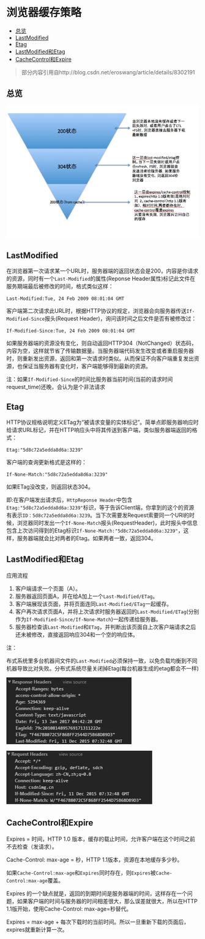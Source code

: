 # 浏览器缓存策略

- [总览](#总览)
- [LastModified](#lastmodified)
- [Etag](#etag)
- [LastModified和Etag](#lastmodified和etag)
- [CacheControl和Expire](#cachecontrol和expire)

>部分内容引用自http://blog.csdn.net/eroswang/article/details/8302191

## 总览

![](images/1355655874_6620.jpg)

## LastModified

在浏览器第一次请求某一个URL时，服务器端的返回状态会是200，内容是你请求的资源，同时有一个`Last-Modified`的属性(Reponse Header属性)标记此文件在服务期端最后被修改的时间，格式类似这样：

    Last-Modified:Tue, 24 Feb 2009 08:01:04 GMT
    
客户端第二次请求此URL时，根据HTTP协议的规定，浏览器会向服务器传送`If-Modified-Since`报头(Request Header)，询问该时间之后文件是否有被修改过：

    If-Modified-Since:Tue, 24 Feb 2009 08:01:04 GMT
    
如果服务器端的资源没有变化，则自动返回HTTP304（NotChanged）状态码，内容为空，这样就节省了传输数据量。当服务器端代码发生改变或者重启服务器时，则重新发出资源，返回和第一次请求时类似。从而保证不向客户端重复发出资源，也保证当服务器有变化时，客户端能够得到最新的资源。

注：如果`If-Modified-Since`的时间比服务器当前时间(当前的请求时间request_time)还晚，会认为是个非法请求

## Etag

HTTP协议规格说明定义ETag为“被请求变量的实体标记”。简单点即服务器响应时给请求URL标记，并在HTTP响应头中将其传送到客户端，类似服务器端返回的格式：

    Etag:"5d8c72a5edda8d6a:3239"
    
客户端的查询更新格式是这样的：

    If-None-Match:"5d8c72a5edda8d6a:3239"
    
如果ETag没改变，则返回状态304。

即:在客户端发出请求后，`HttpReponse Header`中包含`Etag:"5d8c72a5edda8d6a:3239"`标识，等于告诉Client端，你拿到的这个的资源有表示`ID：5d8c72a5edda8d6a:3239`。当下次需要发Request索要同一个URI的时候，浏览器同时发出一个`If-None-Match`报头(RequestHeader)，此时报头中信息包含上次访问得到的Etag标识`If-None-Match:"5d8c72a5edda8d6a:3239"`，这样，服务器端就会比对两者的Etag。如果两者一致，返回304。

## LastModified和Etag

应用流程

1. 客户端请求一个页面（A）。
2. 服务器返回页面A，并在给A加上一个`Last-Modified/ETag`。
3. 客户端展现该页面，并将页面连同`Last-Modified/ETag`一起缓存。
4. 客户再次请求页面A，并将上次请求时服务器返回的`Last-Modified/ETag`(分别作为`If-Modified-Since/If-None-Match`)一起传递给服务器。
5. 服务器检查该`Last-Modified`和`ETag`，并判断出该页面自上次客户端请求之后还未被修改，直接返回响应304和一个空的响应体。

注：

布式系统里多台机器间文件的`Last-Modified`必须保持一致，以免负载均衡到不同机器导致比对失败。分布式系统尽量关闭掉Etag(每台机器生成的etag都会不一样)

![](images/20170315194158.png)

![](images/20170315193434.png)

## CacheControl和Expire

Expires = 时间，HTTP 1.0 版本，缓存的载止时间，允许客户端在这个时间之前不去检查（发请求）。

Cache-Control: max-age = 秒，HTTP 1.1版本，资源在本地缓存多少秒。

如果`Cache-Control:max-age`和`Expires`同时存在，则`Expires`被`Cache-Control:max-age`覆盖。

Expires 的一个缺点就是，返回的到期时间是服务器端的时间，这样存在一个问题，如果客户端的时间与服务器的时间相差很大，那么误差就很大，所以在HTTP 1.1版开始，使用Cache-Control: max-age=秒替代。

Expires = max-age + 每次下载时的当前时间。所以一旦重新下载的页面后，expires就重新计算一次。